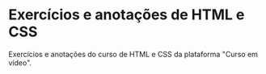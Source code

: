 # Exercícios e anotações de HTML e CSS
 Exercícios e anotações do curso de HTML e CSS da plataforma "Curso em vídeo".
